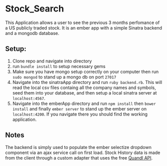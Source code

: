 # Stock_Search

This Application allows a user to see the previous 3 months perfomance of a US publicly traded stock. It is an ember app with a simple Sinatra backend and a mongodb database.

## Setup:

1. Clone repo and navigate into directory
2. run `bundle install` to setup necessary gems
3. Make sure you have mongo setup correctly on your computer then run `sudo mongod` to stand up a mongo db on port `27017`
4. Navigate into the sinatraApp directory and run `ruby backend.rb`. This will read the local csv files containg all the company names and symbols, seed them into your database, and then setup a local sinatra server at `localhost:4567`.
5. Navigate into the emberApp directory and run `npm install` then `bower install` and finally `ember server` to stand up the ember server on `localhost:4200`. If you navigate there you should find the working application.

## Notes

The backend is simply used to populate the ember selectize dropdown component via an ajax service call on first load. Stock History data is made from the client through a custom adapter that uses the free [Quandl API](https://www.quandl.com/docs/api?json#retrieve-data).
